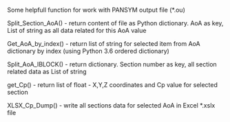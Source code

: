Some helpfull function for work with PANSYM output file (*.ou)

Split_Section_AoA() - return content of file as Python dictionary. AoA as key, List of string as all data related for this AoA value

Get_AoA_by_index() - return list of string for selected item from AoA dictionary by index (using Python 3.6 ordered dictionary)

Split_AoA_IBLOCK() - return dictionary. Section number as key, all section related data as List of string

get_Cp() - return list of float - X,Y,Z coordinates and Cp value for selected section

XLSX_Cp_Dump() - write all sections data for selected AoA in Excel *.xslx file